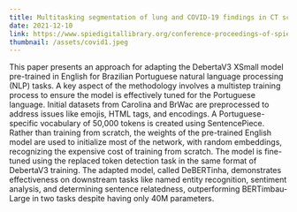 ```yaml
---
title: Multitasking segmentation of lung and COVID-19 findings in CT scans using modified EfficientDet, UNet and MobileNetV3 models
date: 2021-12-10
link: https://www.spiedigitallibrary.org/conference-proceedings-of-spie/12088/1208809/Multitasking-segmentation-of-lung-and-COVID-19-findings-in-CT/10.1117/12.2606118.short?tab=ArticleLink
thumbnail: /assets/covid1.jpeg
---
```


This paper presents an approach for adapting the DebertaV3 XSmall model pre-trained in English for Brazilian Portuguese natural language processing (NLP) tasks. A key aspect of the methodology involves a multistep training process to ensure the model is effectively tuned for the Portuguese language. Initial datasets from Carolina and BrWac are preprocessed to address issues like emojis, HTML tags, and encodings. A Portuguese-specific vocabulary of 50,000 tokens is created using SentencePiece. Rather than training from scratch, the weights of the pre-trained English model are used to initialize most of the network, with random embeddings, recognizing the expensive cost of training from scratch. The model is fine-tuned using the replaced token detection task in the same format of DebertaV3 training. The adapted model, called DeBERTinha, demonstrates effectiveness on downstream tasks like named entity recognition, sentiment analysis, and determining sentence relatedness, outperforming BERTimbau-Large in two tasks despite having only 40M parameters.
